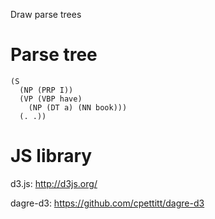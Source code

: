 Draw parse trees

# Parse tree
    (S
      (NP (PRP I))
      (VP (VBP have)
        (NP (DT a) (NN book)))
      (. .))

# JS library
d3.js: http://d3js.org/

dagre-d3: https://github.com/cpettitt/dagre-d3